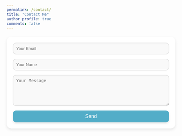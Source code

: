 ```yaml
---
permalink: /contact/
title: "Contact Me"
author_profile: true
comments: false
---
```


<form 
  action="https://formspree.io/f/mgvebllw" 
  method="POST" 
  style="
    width: 100%; 
    margin: 20px auto; 
    padding: 20px; 
    border-radius: 15px; 
    background-color: #fff; 
    box-shadow: 0 4px 10px rgba(0, 0, 0, 0.1); 
    font-family: Arial, sans-serif; 
    color: #333;"
>
  <input 
    type="email" 
    name="email" 
    placeholder="Your Email" 
    required 
    style="
      width: 100%; 
      padding: 10px; 
      margin-bottom: 15px; 
      border: 1px solid #ccc; 
      border-radius: 10px; 
      background-color: #f9f9f9; 
      color: #333; 
      box-sizing: border-box;"
  >
  <input 
    type="text" 
    name="name" 
    placeholder="Your Name" 
    required 
    style="
      width: 100%; 
      padding: 10px; 
      margin-bottom: 15px; 
      border: 1px solid #ccc; 
      border-radius: 10px; 
      background-color: #f9f9f9; 
      color: #333; 
      box-sizing: border-box;"
  >
  <textarea 
    name="message" 
    placeholder="Your Message" 
    required 
    style="
      width: 100%; 
      height: 100px; 
      padding: 10px; 
      margin-bottom: 15px; 
      border: 1px solid #ccc; 
      border-radius: 10px; 
      background-color: #f9f9f9; 
      color: #333; 
      box-sizing: border-box;"
  ></textarea>
  <button 
    type="submit" 
    style="
      width: 100%; 
      padding: 10px; 
      background-color: #52adc8; 
      color: white; 
      border: none; 
      border-radius: 10px; 
      cursor: pointer; 
      font-size: 16px; 
      box-shadow: 0 4px 6px rgba(0, 0, 0, 0.1);
      transition: box-shadow 0.3s ease, background-color 0.3s ease;"
  >
    Send
  </button>
</form>